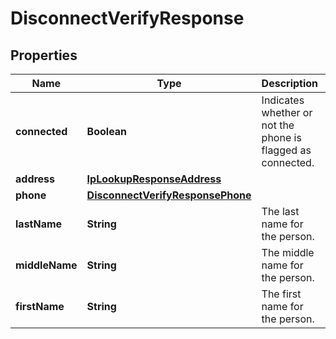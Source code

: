

# DisconnectVerifyResponse


## Properties

Name | Type | Description | Notes
------------ | ------------- | ------------- | -------------
**connected** | **Boolean** | Indicates whether or not the phone is flagged as connected. |  [optional]
**address** | [**IpLookupResponseAddress**](IpLookupResponseAddress.md) |  |  [optional]
**phone** | [**DisconnectVerifyResponsePhone**](DisconnectVerifyResponsePhone.md) |  |  [optional]
**lastName** | **String** | The last name for the person. |  [optional]
**middleName** | **String** | The middle name for the person. |  [optional]
**firstName** | **String** | The first name for the person. |  [optional]



